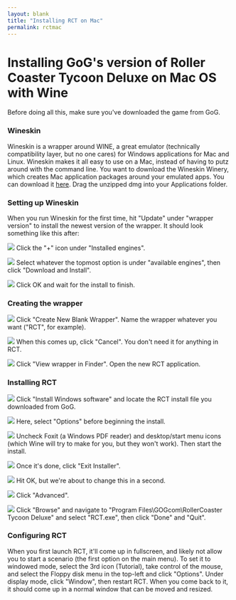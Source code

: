 ```yaml
---
layout: blank
title: "Installing RCT on Mac"
permalink: rctmac
---
```


# Installing GoG's version of Roller Coaster Tycoon Deluxe on Mac OS with Wine

Before doing all this, make sure you've downloaded the game from GoG.

### Wineskin

Wineskin is a wrapper around WINE, a great emulator (technically compatibility layer, but no one cares) for Windows applications for Mac and Linux. Wineskin makes it all easy to use on a Mac, instead of having to putz around with the command line. You want to download the Wineskin Winery, which creates Mac application packages around your emulated apps. You can download it [here](http://sourceforge.net/projects/wineskin/files/Wineskin%20Winery.app.zip/download). Drag the unzipped dmg into your Applications folder.

### Setting up Wineskin

When you run Wineskin for the first time, hit "Update" under "wrapper version" to install the newest version of the wrapper. It should look something like this after:

![](http://i.imgur.com/w4gpU.png)
Click the "+" icon under "Installed engines".

![](http://i.imgur.com/5NWed.png)
Select whatever the topmost option is under "available engines", then click "Download and Install".

![](http://i.imgur.com/3pIg4.png)
Click OK and wait for the install to finish.

### Creating the wrapper

![](http://i.imgur.com/uVc95.png)
Click "Create New Blank Wrapper". Name the wrapper whatever you want ("RCT", for example).

![](http://i.imgur.com/Fado8.png)
When this comes up, click "Cancel". You don't need it for anything in RCT.

![](http://i.imgur.com/f553E.png)
Click "View wrapper in Finder". Open the new RCT application.

### Installing RCT

![](http://i.imgur.com/vyXgA.png)
Click "Install Windows software" and locate the RCT install file you downloaded from GoG.

![](http://i.imgur.com/3DGVN.png)
Here, select "Options" before beginning the install.

![](http://i.imgur.com/JZxde.png)
Uncheck Foxit (a Windows PDF reader) and desktop/start menu icons (which Wine will try to make for you, but they won't work). Then start the install.

![](http://i.imgur.com/OQBPq.png)
Once it's done, click "Exit Installer".

![](http://i.imgur.com/t1GK0.png)
Hit OK, but we're about to change this in a second.

![](http://i.imgur.com/vyXgA.png)
Click "Advanced".

![](http://i.imgur.com/qQ967.png)
Click "Browse" and navigate to "Program Files\GOGcom\RollerCoaster Tycoon Deluxe\" and select "RCT.exe", then click "Done" and "Quit".

### Configuring RCT

When you first launch RCT, it'll come up in fullscreen, and likely not allow you to start a scenario (the first option on the main menu). To set it to windowed mode, select the 3rd icon (Tutorial), take control of the mouse, and select the Floppy disk menu in the top-left and click "Options". Under display mode, click "Window", then restart RCT. When you come back to it, it should come up in a normal window that can be moved and resized.
